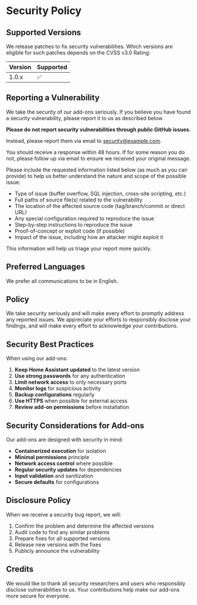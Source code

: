 # Security Policy

## Supported Versions

We release patches to fix security vulnerabilities. Which versions are eligible for such patches depends on the CVSS v3.0 Rating:

| Version | Supported          |
| ------- | ------------------ |
| 1.0.x   | :white_check_mark: |

## Reporting a Vulnerability

We take the security of our add-ons seriously. If you believe you have found a security vulnerability, please report it to us as described below.

**Please do not report security vulnerabilities through public GitHub issues.**

Instead, please report them via email to [security@example.com](mailto:security@example.com).

You should receive a response within 48 hours. If for some reason you do not, please follow up via email to ensure we received your original message.

Please include the requested information listed below (as much as you can provide) to help us better understand the nature and scope of the possible issue:

- Type of issue (buffer overflow, SQL injection, cross-site scripting, etc.)
- Full paths of source file(s) related to the vulnerability
- The location of the affected source code (tag/branch/commit or direct URL)
- Any special configuration required to reproduce the issue
- Step-by-step instructions to reproduce the issue
- Proof-of-concept or exploit code (if possible)
- Impact of the issue, including how an attacker might exploit it

This information will help us triage your report more quickly.

## Preferred Languages

We prefer all communications to be in English.

## Policy

We take security seriously and will make every effort to promptly address any reported issues. We appreciate your efforts to responsibly disclose your findings, and will make every effort to acknowledge your contributions.

## Security Best Practices

When using our add-ons:

1. **Keep Home Assistant updated** to the latest version
2. **Use strong passwords** for any authentication
3. **Limit network access** to only necessary ports
4. **Monitor logs** for suspicious activity
5. **Backup configurations** regularly
6. **Use HTTPS** when possible for external access
7. **Review add-on permissions** before installation

## Security Considerations for Add-ons

Our add-ons are designed with security in mind:

- **Containerized execution** for isolation
- **Minimal permissions** principle
- **Network access control** where possible
- **Regular security updates** for dependencies
- **Input validation** and sanitization
- **Secure defaults** for configurations

## Disclosure Policy

When we receive a security bug report, we will:

1. Confirm the problem and determine the affected versions
2. Audit code to find any similar problems
3. Prepare fixes for all supported versions
4. Release new versions with the fixes
5. Publicly announce the vulnerability

## Credits

We would like to thank all security researchers and users who responsibly disclose vulnerabilities to us. Your contributions help make our add-ons more secure for everyone. 